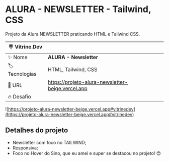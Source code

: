   # ALURA - NEWSLETTER - Tailwind, CSS

Projeto da Alura NEWSLETTER praticando HTML e Tailwind CSS.


| :placard: Vitrine.Dev |     |
| -------------  | --- |
| :sparkles: Nome        | **ALURA - Newsletter**
| :label: Tecnologias | HTML, Tailwind, CSS
| :rocket: URL         | https://projeto-alura-newsletter-beige.vercel.app
| :fire: Desafio     | 

<!-- Inserir imagem com a #vitrinedev ao final do link -->
![https://projeto-alura-newsletter-beige.vercel.app#vitrinedev](https://projeto-alura-newsletter-beige.vercel.app#vitrinedev)

## Detalhes do projeto

- Newsletter com foco no TAILWIND;
- Responsiva;
- Foco no Hover do Sino, que eu amei e super se destacou no projeto! 😍



